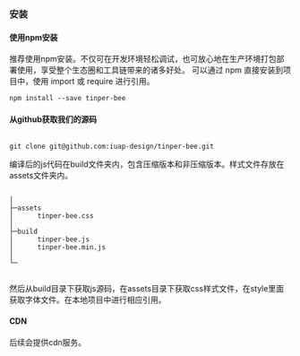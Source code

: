 ### 安装



#### 使用npm安装

推荐使用npm安装。不仅可在开发环境轻松调试，也可放心地在生产环境打包部署使用，享受整个生态圈和工具链带来的诸多好处。
可以通过 npm 直接安装到项目中，使用 import 或 require 进行引用。

```
npm install --save tinper-bee
```


#### 从github获取我们的源码

```

git clone git@github.com:iuap-design/tinper-bee.git

```
编译后的js代码在build文件夹内，包含压缩版本和非压缩版本。样式文件存放在assets文件夹内。

```

│
├─assets
│      tinper-bee.css
│
├─build
│      tinper-bee.js
│      tinper-bee.min.js
│
└─


```
然后从build目录下获取js源码，在assets目录下获取css样式文件，在style里面获取字体文件。在本地项目中进行相应引用。


#### CDN

后续会提供cdn服务。
